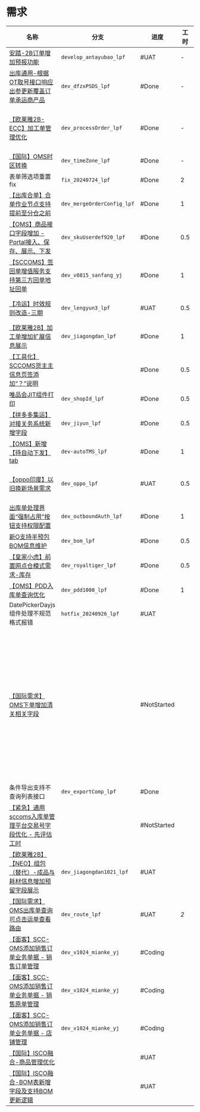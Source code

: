 # 需求

| 名称                                                                                                                                                            | 分支                         | 进度          | 工时  | 事项                              | 备注                |
| ------------------------------------------------------------------------------------------------------------------------------------------------------------- | -------------------------- | ----------- | --- | ------------------------------- | ----------------- |
| [安踏-2B订单增加预报功能](https://sfyun-sit.sf-express.com/console/sfcicd/work/issueDetail/story?issueId=2136646&projectId=1832&iterativeId=38678)                      | `develop_antayubao_lpf`    | #UAT        | -   |                                 |                   |
| [出库通用-根据OT取号接口响应出参更新覆盖订单承运商产品](https://confluence.sf-express.com/pages/viewpage.action?pageId=405158442)                                                      | `dev_dfzxPSDS_lpf`         | #Done       | -   |                                 |                   |
| [【欧莱雅2B-ECC】加工单管理优化](https://sfyun-sit.sf-express.com/console/sfcicd/work/issueDetail/story?issueId=2456688&projectId=1832&iterativeId=46490)                 | `dev_processOrder_lpf`     | #Done       | -   | 欧莱雅华南 CDC 项目支持（专项成本）-KJ24047309 |                   |
| [【国际】OMS时区转换](https://sfyun-sit.sf-express.com/console/sfcicd/work/issueDetail/story?issueId=2406462&projectId=1832&iterativeId=46490)                        | `dev_timeZone_lpf`         | #Done       | -   | 国际供应链底盘建设                       |                   |
| 表单筛选项重置 fix                                                                                                                                                   | `fix_20240724_lpf`         | #Done       | 2   | 底盘架构治理                          |                   |
| [【出库合单】合单作业节点支持提前至分仓之前](https://confluence.sf-express.com/pages/viewpage.action?pageId=414015173)                                                             | `dev_mergeOrderConfig_lpf` | #Done       | 1   | 区域日常运维 -KJ24019708              |                   |
| [【OMS】商品接口字段增加 - Portal接入、保存、展示、下发](https://sfyun-sit.sf-express.com/console/sfcicd/work/issueDetail/story?issueId=2512885&projectId=1832&iterativeId=47520)  | `dev_skuUserdef920_lpf`    | #Done       | 0.5 | 汤臣倍健武汉仓项目支持                     |                   |
| [【SCCOMS】签回单增值服务支持第三方回单地址回单](https://sfyun-sit.sf-express.com/console/sfcicd/work/issueDetail/story?issueId=2510378&projectId=1832&iterativeId=47520 )        | `dev_v0815_sanfang_yj`     | #Done       | 1   | 区域日常运维 -KJ24019708              |                   |
| [【冷运】时效规则改造-三期](https://sfyun-sit.sf-express.com/console/sfcicd/work/issueDetail/story?issueId=2525031&projectId=1832&iterativeId=47769 )                     | `dev_lengyun3_lpf`         | #UAT        | 0.5 | 冷运仓储产品项目 -KJ23121497            |                   |
| [【欧莱雅2B】加工单增加扩展信息展示](https://sfyun-sit.sf-express.com/console/sfcicd/work/issueDetail/story?issueId=2524443&projectId=1832&iterativeId=47782)                 | `dev_jiagongdan_lpf`       | #Done       | 1   | 欧莱雅仓配一体建设 -KJ24016472           |                   |
| [【工具化】SCCOMS货主主信息页签添加“？”说明](https://sfyun-sit.sf-express.com/console/sfcicd/work/issueDetail/story?issueId=2512866&projectId=1832&iterativeId=46601 )         |                            | #Done       | 0.5 | 客户接入工具化 -KJ24012732             |                   |
| [唯品会JIT组件打印](https://sfyun-sit.sf-express.com/console/sfcicd/work/issueDetail/story?issueId=2530078&projectId=1832&iterativeId=47769&VNK=6c4753bd)            | `dev_shopId_lpf`           | #Done       | 0.5 | 总部 O 线日常迭代及运维                   |                   |
| [【拼多多集运】对接关务系统新增字段](https://sfyun-sit.sf-express.com/console/sfcicd/work/issueDetail/story?issueId=2537303&projectId=1832&iterativeId=47782&VNK=14b80f98)     | `dev_jiyun_lpf`            | #Done       | 0.5 | 拼多多&天猫集运业务支持                    |                   |
| [【OMS】新增【待自动下发】tab](https://sfyun-sit.sf-express.com/console/sfcicd/work/issueDetail/story?issueId=2529600&projectId=1832&iterativeId=48749)                  | `dev-autoTMS_lpf`          | #Done       | 1   | 总部 O 线日常迭代及运维 -KJ24015191       |                   |
| [【oppo印度】以旧换新场景需求](https://sfyun-sit.sf-express.com/console/sfcicd/work/issueDetail/story?issueId=2552452&projectId=1832)                                     | `dev_oppo_lpf`             | #UAT        | 0.5 | 亚洲大区供应链仓配项目赋能及交付 -KJ24017704    |                   |
| [出库单处理界面“强制占用”按钮支持权限配置](https://sfyun-sit.sf-express.com/console/sfcicd/work/issueDetail/story?issueId=2590260&projectId=1832&iterativeId=48748)              | `dev_outboundAuth_lpf`     | #Done       | 1   | 存量 KA 项目日常运维 -KJ24017150        |                   |
| [新O支持半预包BOM信息维护](https://sfyun-sit.sf-express.com/console/sfcicd/work/issueDetail/story?issueId=2580871&projectId=1832&iterativeId=48749&VNK=4b7df86b)        | `dev_bom_lpf`              | #Done       | 0.5 |                                 |                   |
| [【皇家小虎】前置网点仓模式需求-库存](https://sfyun-sit.sf-express.com/console/sfcicd/work/issueDetail/story?issueId=2586529&projectId=1832&iterativeId=48749&VNK=82443e19)    | `dev_royaltiger_lpf`       | #Done       | 0.5 |                                 |                   |
| [【OMS】PDD入库单查询优化](https://sfyun-sit.sf-express.com/console/sfcicd/work/issueDetail/story?issueId=2615019&projectId=1832&iterativeId=49168)                    | `dev_pdd1008_lpf`          | #Done       | 1   |                                 |                   |
| DatePickerDayjs组件处理不规范格式报错                                                                                                                                    | `hotfix_20240926_lpf`      | #UAT        |     |                                 |                   |
| [【国际需求】OMS下单增加清关相关字段](https://sfyun-sit.sf-express.com/console/sfcicd/work/issueDetail/story?issueId=2578816&projectId=1832&iterativeId=49108)                |                            | #NotStarted |     |                                 | 是否可以优化一下整个订单创建的逻辑 |
| 条件导出支持不查询列表接口                                                                                                                                                 | `dev_exportComp_lpf`       | #Done       |     |                                 |                   |
| [【紧急】通用sccoms入库单管理平台交易号字段优化 - 先评估工时](https://sfyun-sit.sf-express.com/console/sfcicd/work/issueDetail/story?issueId=2623766&projectId=1832)                   |                            | #NotStarted |     |                                 |                   |
| [【欧莱雅2B】【NEO】组包（替代）-成品与耗材信息增加预留字段展示](https://sfyun-sit.sf-express.com/console/sfcicd/work/issueDetail/story?issueId=2641180&projectId=1832&iterativeId=50369) | `dev_jiagongdan1021_lpf`   | #UAT        |     |                                 |                   |
| [【国际需求】OMS出库单查询可点击运单查看路由](https://sfyun-sit.sf-express.com/console/sfcicd/work/issueDetail/story?issueId=2652775&projectId=1832)                              | `dev_route_lpf`            | #UAT        | *2* |                                 |                   |
| [【面客】SCC-OMS添加销售订单业务单据 - 销售订单管理](https://sfyun-sit.sf-express.com/console/sfcicd/work/issueDetail/story?issueId=2577912&projectId=1832&iterativeId=49056)     | `dev_v1024_mianke_yj`      | #Coding     |     |                                 |                   |
| [【面客】SCC-OMS添加销售订单业务单据 - 销售原单管理](https://sfyun-sit.sf-express.com/console/sfcicd/work/issueDetail/story?issueId=2577911&projectId=1832&iterativeId=49056)     | `dev_v1024_mianke_yj`      | #Coding     |     |                                 |                   |
| [【面客】SCC-OMS添加销售订单业务单据 - 店铺管理](https://sfyun-sit.sf-express.com/console/sfcicd/work/issueDetail/story?issueId=2577910&projectId=1832&iterativeId=49056)       | `dev_v1024_mianke_yj`      | #Coding     |     |                                 |                   |
| [【国际】ISCO融合-商品管理优化](https://sfyun-sit.sf-express.com/console/sfcicd/work/issueDetail/story?issueId=2582361&projectId=1832&iterativeId=49055)                  |                            | #UAT        |     |                                 |                   |
| [【国际】ISCO融合-BOM表新增字段及支持BOM更新逻辑](https://sfyun-sit.sf-express.com/console/sfcicd/work/issueDetail/story?issueId=2582362&projectId=1832&iterativeId=49055)      |                            | #UAT        |     |                                 |                   |
